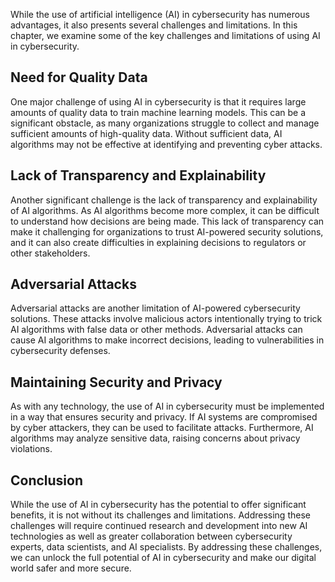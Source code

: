 
While the use of artificial intelligence (AI) in cybersecurity has numerous advantages, it also presents several challenges and limitations. In this chapter, we examine some of the key challenges and limitations of using AI in cybersecurity.

Need for Quality Data
---------------------

One major challenge of using AI in cybersecurity is that it requires large amounts of quality data to train machine learning models. This can be a significant obstacle, as many organizations struggle to collect and manage sufficient amounts of high-quality data. Without sufficient data, AI algorithms may not be effective at identifying and preventing cyber attacks.

Lack of Transparency and Explainability
---------------------------------------

Another significant challenge is the lack of transparency and explainability of AI algorithms. As AI algorithms become more complex, it can be difficult to understand how decisions are being made. This lack of transparency can make it challenging for organizations to trust AI-powered security solutions, and it can also create difficulties in explaining decisions to regulators or other stakeholders.

Adversarial Attacks
-------------------

Adversarial attacks are another limitation of AI-powered cybersecurity solutions. These attacks involve malicious actors intentionally trying to trick AI algorithms with false data or other methods. Adversarial attacks can cause AI algorithms to make incorrect decisions, leading to vulnerabilities in cybersecurity defenses.

Maintaining Security and Privacy
--------------------------------

As with any technology, the use of AI in cybersecurity must be implemented in a way that ensures security and privacy. If AI systems are compromised by cyber attackers, they can be used to facilitate attacks. Furthermore, AI algorithms may analyze sensitive data, raising concerns about privacy violations.

Conclusion
----------

While the use of AI in cybersecurity has the potential to offer significant benefits, it is not without its challenges and limitations. Addressing these challenges will require continued research and development into new AI technologies as well as greater collaboration between cybersecurity experts, data scientists, and AI specialists. By addressing these challenges, we can unlock the full potential of AI in cybersecurity and make our digital world safer and more secure.
